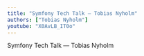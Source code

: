 ```yaml
---
title: "Symfony Tech Talk — Tobias Nyholm"
authors: ["Tobias Nyholm"]
youtube: "X0AvLB_IT0o"
---
```


Symfony Tech Talk — Tobias Nyholm
